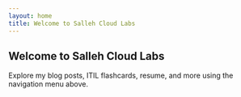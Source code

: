 ```yaml
---
layout: home
title: Welcome to Salleh Cloud Labs
---
```


<section>
  <h1>Welcome to Salleh Cloud Labs</h1>

  <p>
    Explore my blog posts, ITIL flashcards, resume, and more using the navigation menu above.
  </p>

  
</section>
